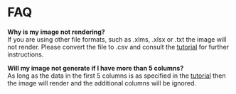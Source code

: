 # FAQ
**Why is my image not rendering?**  
 If you are using other file formats, such as .xlms, .xlsx or .txt the image will not render. Please convert the file to .csv and consult the [tutorial](/tutorial) for further instructions. 

**Will my image not generate if I have more than 5 columns?**  
 As long as the data in the first 5 columns is as specified in the [tutorial](/tutorial) then the image will render and the additional columns will be ignored. 
